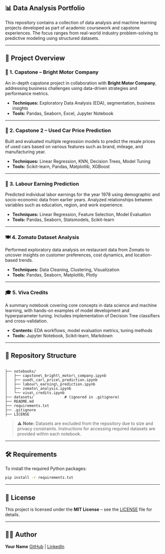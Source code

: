 ## 📊 Data Analysis Portfolio

This repository contains a collection of data analysis and machine learning projects developed as part of academic coursework and capstone experiences. The focus ranges from real-world industry problem-solving to predictive modeling using structured datasets.

---

## 📁 Project Overview

### 🔧 1. **Capstone – Bright Motor Company**
An in-depth capstone project in collaboration with **Bright Motor Company**, addressing business challenges using data-driven strategies and performance metrics.

- **Techniques:** Exploratory Data Analysis (EDA), segmentation, business insights
- **Tools:** Pandas, Seaborn, Excel, Jupyter Notebook

---

### 🚗 2. **Capstone 2 – Used Car Price Prediction**
Built and evaluated multiple regression models to predict the resale prices of used cars based on various features such as brand, mileage, and manufacturing year.

- **Techniques:** Linear Regression, KNN, Decision Trees, Model Tuning
- **Tools:** Scikit-learn, Pandas, Matplotlib, XGBoost

---

### 💼 3. **Labour Earning Prediction**
Predicted individual labor earnings for the year 1978 using demographic and socio-economic data from earlier years. Analyzed relationships between variables such as education, region, and work experience.

- **Techniques:** Linear Regression, Feature Selection, Model Evaluation
- **Tools:** Pandas, Seaborn, Statsmodels, Scikit-learn

---

### 🍽️ 4. **Zomato Dataset Analysis**
Performed exploratory data analysis on restaurant data from Zomato to uncover insights on customer preferences, cost dynamics, and location-based trends.

- **Techniques:** Data Cleaning, Clustering, Visualization
- **Tools:** Pandas, Seaborn, Matplotlib, Plotly

---

### 🎓 5. **Viva Credits**
A summary notebook covering core concepts in data science and machine learning, with hands-on examples of model development and hyperparameter tuning. Includes implementation of Decision Tree classifiers and cross-validation.

- **Contents:** EDA workflows, model evaluation metrics, tuning methods
- **Tools:** Jupyter Notebook, Scikit-learn, Markdown

---

## 📂 Repository Structure

```

├── notebooks/
│   ├── capstone\_bright\_motor\_company.ipynb
│   ├── used\_car\_price\_prediction.ipynb
│   ├── labour\_earning\_prediction.ipynb
│   ├── zomato\_analysis.ipynb
│   └── viva\_credits.ipynb
├── datasets/              # (ignored in .gitignore)
├── README.md
├── requirements.txt
├── .gitignore
├── LICENSE

````

> ⚠️ **Note:** Datasets are excluded from the repository due to size and privacy constraints. Instructions for accessing required datasets are provided within each notebook.

---

## 🛠 Requirements

To install the required Python packages:

```bash
pip install -r requirements.txt
````

---

## 📜 License

This project is licensed under the **MIT License** – see the [LICENSE](LICENSE) file for details.

---

## 🙋‍♂️ Author

**Your Name**
[GitHub](https://github.com/yourusername) | [LinkedIn](https://linkedin.com/in/yourusername) 